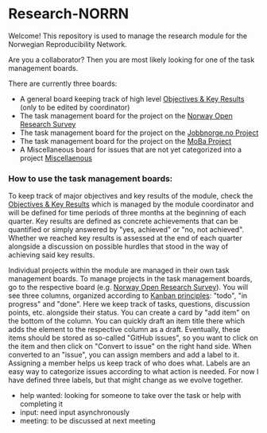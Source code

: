 # Research-NORRN

Welcome! This repository is used to manage the research module for the Norwegian Reproducibility Network.

Are you a collaborator? Then you are most likely looking for one of the task management boards.

There are currently three boards:
- A general board keeping track of high level [Objectives & Key Results](https://github.com/users/troettge/projects/2) (only to be edited by coordinator)
- The task management board for the project on the [Norway Open Research Survey](https://github.com/users/troettge/projects/1/views/1)
- The task management board for the project on the [Jobbnorge.no Project](https://github.com/users/troettge/projects/5) 
- The task management board for the project on the [MoBa Project](https://github.com/users/troettge/projects/4) 
- A Miscellaneous board for issues that are not yet categorized into a project [Miscellaenous](https://github.com/users/troettge/projects/3/views/1)

### How to use the task management boards:

To keep track of major objectives and key results of the module, check the [Objectives & Key Results](https://github.com/users/troettge/projects/2) which is managed by the module coordinator and will be defined for time periods of three months at the beginning of each quarter. Key results are defined as concrete achievements that can be quantified or simply answered by "yes, achieved" or "no, not achieved". Whether we reached key results is assessed at the end of each quarter alongside a discussion on possible hurdles that stood in the way of achieving said key results.

Individual projects within the module are managed in their own task management boards. To manage projects in the task management boards, go to the respective board (e.g. [Norway Open Research Survey](https://github.com/users/troettge/projects/1/views/1)). You will see three columns, organized according to [Kanban principles](https://kanbanize.com/kanban-resources): "todo", "in progress" and "done". Here we keep track of tasks, questions, discussion points, etc. alongside their status. You can create a card by "add item" on the bottom of the column. You can quickly draft an item title there which adds the element to the respective column as a draft. Eventually, these items should be stored as so-called "GitHub issues", so you want to click on the item and then click on "Convert to issue" on the right hand side. When converted to an "issue", you can assign members and add a label to it. Assigning a member helps us keep track of who does what. Labels are an easy way to categorize issues according to what action is needed. For now I have defined three labels, but that might change as we evolve together. 
- help wanted: looking for someone to take over the task or help with completing it
- input: need input asynchronously
- meeting: to be discussed at next meeting



